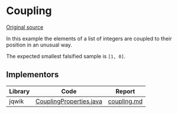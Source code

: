 # Coupling

[Original source](https://github.com/mc-imperial/hypothesis-ecoop-2020-artifact/tree/master/smartcheck-benchmarks/evaluations/coupling)

In this example the elements of a list of integers are coupled to their position
in an unusual way.

The expected smallest falsified sample is `[1, 0]`.

## Implementors

|Library   |Code|Report|
|----------|----|------|
|jqwik     |[CouplingProperties.java](/pbt-libraries/jqwik/src/test/java/challenges/coupling/CouplingProperties.java)|[coupling.md](/pbt-libraries/jqwik/reports/coupling.md)|

